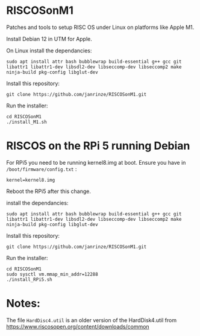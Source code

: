 # RISCOSonM1
Patches and tools to setup RISC OS under Linux on platforms like Apple M1.

Install Debian 12 in UTM for Apple.

On Linux install the dependancies:

```
sudo apt install attr bash bubblewrap build-essential g++ gcc git libattr1 libattr1-dev libsdl2-dev libseccomp-dev libseccomp2 make ninja-build pkg-config libglut-dev
```

Install this repository:
```
git clone https://github.com/janrinze/RISCOSonM1.git
```

Run the installer:

```
cd RISCOSonM1
./install_M1.sh
```
# RISCOS on the RPi 5 running Debian
For RPi5 you need to be running kernel8.img at boot.
Ensure you have in ```/boot/firmware/config.txt``` :

```kernel=kernel8.img```

Reboot the RPi5 after this change.

install the dependancies:

```
sudo apt install attr bash bubblewrap build-essential g++ gcc git libattr1 libattr1-dev libsdl2-dev libseccomp-dev libseccomp2 make ninja-build pkg-config libglut-dev
```

Install this repository:
```
git clone https://github.com/janrinze/RISCOSonM1.git
```

Run the installer:

```
cd RISCOSonM1
sudo sysctl vm.mmap_min_addr=12288
./install_RPi5.sh
```
# Notes:
The file ``HardDisc4.util`` is an older version of the HardDisk4.util from https://www.riscosopen.org/content/downloads/common


